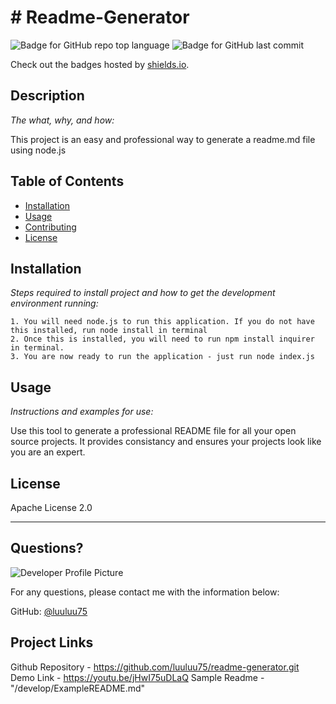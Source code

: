 # # Readme-Generator
   ![Badge for GitHub repo top language](https://img.shields.io/github/languages/top/luuluu75/readme-generator?style=flat&logo=appveyor) ![Badge for GitHub last commit](https://img.shields.io/github/last-commit/luuluu75/readme-generator?style=flat&logo=appveyor)
   
   Check out the badges hosted by [shields.io](https://shields.io/).
   
   
   ## Description 
   
   *The what, why, and how:* 
   
   This project is an easy and professional way to generate a readme.md file using node.js
   ## Table of Contents
   * [Installation](#installation)
   * [Usage](#usage)
   * [Contributing](#contributing)
   * [License](#license)
   
   ## Installation
   
   *Steps required to install project and how to get the development environment running:*
   
    1. You will need node.js to run this application. If you do not have this installed, run node install in terminal
    2. Once this is installed, you will need to run npm install inquirer in terminal.
    3. You are now ready to run the application - just run node index.js
   
   ## Usage 
   
   *Instructions and examples for use:*
   
   Use this tool to generate a professional README file for all your open source projects. It provides consistancy and ensures your projects look like you are an expert.
   
   ## License
   
   Apache License 2.0
   
   ---
   
   ## Questions?
   
   ![Developer Profile Picture](https://avatars.githubusercontent.com/u/74235830?v=4) 
   
   For any questions, please contact me with the information below:
  
   GitHub: [@luuluu75](https://api.github.com/users/luuluu75)

   ## Project Links

   Github Repository - https://github.com/luuluu75/readme-generator.git
   Demo Link -  https://youtu.be/jHwI75uDLaQ
   Sample Readme - "/develop/ExampleREADME.md"
